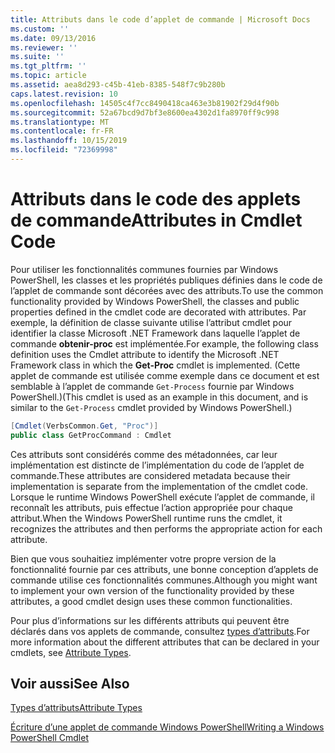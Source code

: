 ```yaml
---
title: Attributs dans le code d’applet de commande | Microsoft Docs
ms.custom: ''
ms.date: 09/13/2016
ms.reviewer: ''
ms.suite: ''
ms.tgt_pltfrm: ''
ms.topic: article
ms.assetid: aea8d293-c45b-41eb-8385-548f7c9b280b
caps.latest.revision: 10
ms.openlocfilehash: 14505c4f7cc8490418ca463e3b81902f29d4f90b
ms.sourcegitcommit: 52a67bcd9d7bf3e8600ea4302d1fa8970ff9c998
ms.translationtype: MT
ms.contentlocale: fr-FR
ms.lasthandoff: 10/15/2019
ms.locfileid: "72369998"
---
```

# <a name="attributes-in-cmdlet-code"></a><span data-ttu-id="d0ea3-102">Attributs dans le code des applets de commande</span><span class="sxs-lookup"><span data-stu-id="d0ea3-102">Attributes in Cmdlet Code</span></span>

<span data-ttu-id="d0ea3-103">Pour utiliser les fonctionnalités communes fournies par Windows PowerShell, les classes et les propriétés publiques définies dans le code de l’applet de commande sont décorées avec des attributs.</span><span class="sxs-lookup"><span data-stu-id="d0ea3-103">To use the common functionality provided by Windows PowerShell, the classes and public properties defined in the cmdlet code are decorated with attributes.</span></span> <span data-ttu-id="d0ea3-104">Par exemple, la définition de classe suivante utilise l’attribut cmdlet pour identifier la classe Microsoft .NET Framework dans laquelle l’applet de commande **obtenir-proc** est implémentée.</span><span class="sxs-lookup"><span data-stu-id="d0ea3-104">For example, the following class definition uses the Cmdlet attribute to identify the Microsoft .NET Framework class in which the **Get-Proc** cmdlet is implemented.</span></span> <span data-ttu-id="d0ea3-105">(Cette applet de commande est utilisée comme exemple dans ce document et est semblable à l’applet de commande `Get-Process` fournie par Windows PowerShell.)</span><span class="sxs-lookup"><span data-stu-id="d0ea3-105">(This cmdlet is used as an example in this document, and is similar to the `Get-Process` cmdlet provided by Windows PowerShell.)</span></span>

```csharp
[Cmdlet(VerbsCommon.Get, "Proc")]
public class GetProcCommand : Cmdlet
```

<span data-ttu-id="d0ea3-106">Ces attributs sont considérés comme des métadonnées, car leur implémentation est distincte de l’implémentation du code de l’applet de commande.</span><span class="sxs-lookup"><span data-stu-id="d0ea3-106">These attributes are considered metadata because their implementation is separate from the implementation of the cmdlet code.</span></span> <span data-ttu-id="d0ea3-107">Lorsque le runtime Windows PowerShell exécute l’applet de commande, il reconnaît les attributs, puis effectue l’action appropriée pour chaque attribut.</span><span class="sxs-lookup"><span data-stu-id="d0ea3-107">When the Windows PowerShell runtime runs the cmdlet, it recognizes the attributes and then performs the appropriate action for each attribute.</span></span>

<span data-ttu-id="d0ea3-108">Bien que vous souhaitiez implémenter votre propre version de la fonctionnalité fournie par ces attributs, une bonne conception d’applets de commande utilise ces fonctionnalités communes.</span><span class="sxs-lookup"><span data-stu-id="d0ea3-108">Although you might want to implement your own version of the functionality provided by these attributes, a good cmdlet design uses these common functionalities.</span></span>

<span data-ttu-id="d0ea3-109">Pour plus d’informations sur les différents attributs qui peuvent être déclarés dans vos applets de commande, consultez [types d’attributs](./attribute-types.md).</span><span class="sxs-lookup"><span data-stu-id="d0ea3-109">For more information about the different attributes that can be declared in your cmdlets, see [Attribute Types](./attribute-types.md).</span></span>

## <a name="see-also"></a><span data-ttu-id="d0ea3-110">Voir aussi</span><span class="sxs-lookup"><span data-stu-id="d0ea3-110">See Also</span></span>

[<span data-ttu-id="d0ea3-111">Types d’attributs</span><span class="sxs-lookup"><span data-stu-id="d0ea3-111">Attribute Types</span></span>](./attribute-types.md)

[<span data-ttu-id="d0ea3-112">Écriture d’une applet de commande Windows PowerShell</span><span class="sxs-lookup"><span data-stu-id="d0ea3-112">Writing a Windows PowerShell Cmdlet</span></span>](./writing-a-windows-powershell-cmdlet.md)
